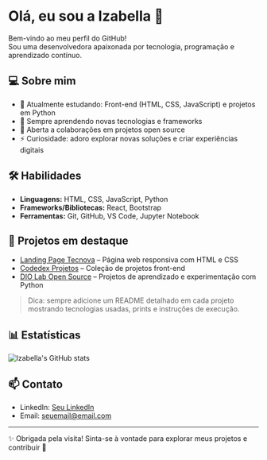 # Olá, eu sou a Izabella 👋

Bem-vindo ao meu perfil do GitHub!  
Sou uma desenvolvedora apaixonada por tecnologia, programação e aprendizado contínuo.

## 💻 Sobre mim
- 🔭 Atualmente estudando: Front-end (HTML, CSS, JavaScript) e projetos em Python  
- 🌱 Sempre aprendendo novas tecnologias e frameworks  
- 👯 Aberta a colaborações em projetos open source  
- ⚡ Curiosidade: adoro explorar novas soluções e criar experiências digitais

## 🛠️ Habilidades
- **Linguagens:** HTML, CSS, JavaScript, Python  
- **Frameworks/Bibliotecas:** React, Bootstrap  
- **Ferramentas:** Git, GitHub, VS Code, Jupyter Notebook  

## 📂 Projetos em destaque
- [Landing Page Tecnova](https://github.com/izabella031/landing-page-tecnova) – Página web responsiva com HTML e CSS  
- [Codedex Projetos](https://github.com/izabella031/codedex-projetos) – Coleção de projetos front-end  
- [DIO Lab Open Source](https://github.com/izabella031/dio-lab-open-source) – Projetos de aprendizado e experimentação com Python  

> Dica: sempre adicione um README detalhado em cada projeto mostrando tecnologias usadas, prints e instruções de execução.

## 📊 Estatísticas
![Izabella's GitHub stats](https://github-readme-stats.vercel.app/api?username=izabella031&show_icons=true&theme=dracula)

## 📫 Contato
- LinkedIn: [Seu LinkedIn](https://www.linkedin.com/in/seu-linkedin/)  
- Email: seuemail@email.com  

---

✨ Obrigada pela visita! Sinta-se à vontade para explorar meus projetos e contribuir 💜

